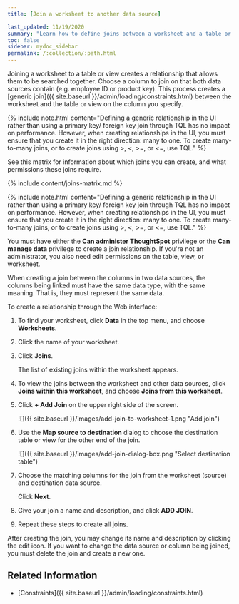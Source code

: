 ```yaml
---
title: [Join a worksheet to another data source]

last_updated: 11/19/2020
summary: "Learn how to define joins between a worksheet and a table or view."
toc: false
sidebar: mydoc_sidebar
permalink: /:collection/:path.html
---
```


Joining a worksheet to a table or view creates a relationship that allows them to be searched together. Choose a column to join on that both data sources contain (e.g. employee ID or product key). This process creates a [generic join]({{ site.baseurl }}/admin/loading/constraints.html) between the worksheet and the  table or view on the column you specify.

{% include note.html content="Defining a generic relationship in the UI rather than using a primary key/ foreign key join through TQL has no impact on performance. However, when creating relationships in the UI, you must ensure that you create it in the right direction: many to one. To create many-to-many joins, or to create joins using >, <, >=, or <=, use TQL." %}

See this matrix for information about which joins you can create, and what permissions these joins require.

{% include content/joins-matrix.md %}

{% include note.html content="Defining a generic relationship in the UI rather than using a primary key/ foreign key join through TQL has no impact on performance. However, when creating relationships in the UI, you must ensure that you create it in the right direction: many to one. To create many-to-many joins, or to create joins using >, <, >=, or <=, use TQL." %}

You must have either the **Can administer ThoughtSpot** privilege or the **Can manage data** privilege to create a join relationship. If you're not an administrator, you also need edit permissions on the table, view, or worksheet.

When creating a join between the columns in two data sources, the columns being linked must have the same data type, with the same meaning. That is, they must represent the same data.

To create a relationship through the Web interface:

1. To find your worksheet, click **Data** in the top menu, and choose **Worksheets**.

2. Click the name of your worksheet.

3. Click **Joins**.

   The list of existing joins within the worksheet appears.

4. To view the joins between the worksheet and other data sources, click **Joins within this worksheet**, and choose **Joins from this worksheet**.

5. Click **+ Add Join** on the upper right side of the screen.

   ![]({{ site.baseurl }}/images/add-join-to-worksheet-1.png "Add join")

6. Use the **Map source to destination** dialog to choose the destination table or view for the other end of the join.

   ![]({{ site.baseurl }}/images/add-join-dialog-box.png "Select destination table")

7. Choose the matching columns for the join from the worksheet (source) and destination data source.

   Click **Next**.

8. Give your join a name and description, and click **ADD JOIN**.

9. Repeat these steps to create all joins.

After creating the join, you may change its name and description by clicking the edit icon. If you want to change the data source or column being joined, you must delete the join and create a new one.

## Related Information

-   [Constraints]({{ site.baseurl }}/admin/loading/constraints.html)
